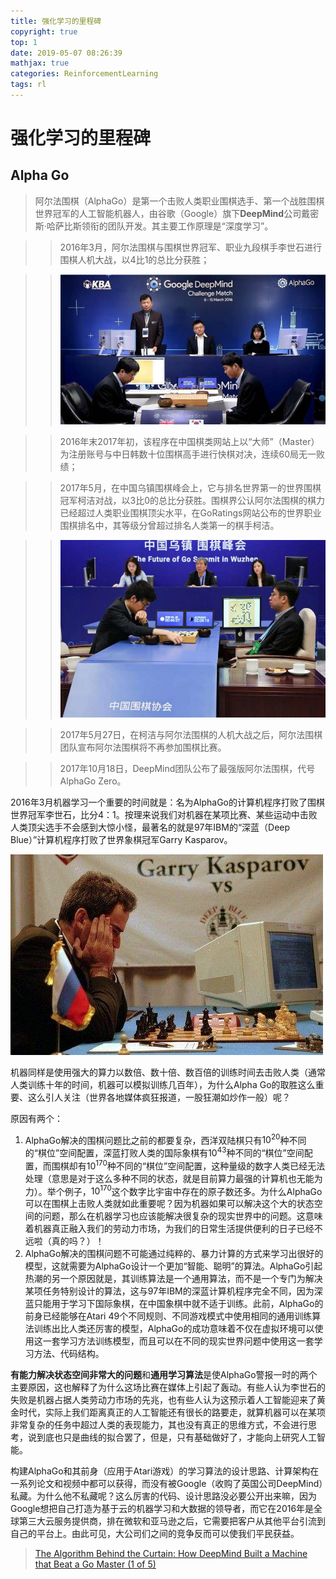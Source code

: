 ```yaml
---
title: 强化学习的里程碑
copyright: true
top: 1
date: 2019-05-07 08:26:39
mathjax: true
categories: ReinforcementLearning
tags: rl
---
```


# 强化学习的里程碑

<!--more-->

## Alpha Go

> 阿尔法围棋（AlphaGo）是第一个击败人类职业围棋选手、第一个战胜围棋世界冠军的人工智能机器人，由谷歌（Google）旗下**DeepMind**公司戴密斯·哈萨比斯领衔的团队开发。其主要工作原理是“深度学习”。

>> 2016年3月，阿尔法围棋与围棋世界冠军、职业九段棋手李世石进行围棋人机大战，以4比1的总比分获胜；

>> ![](./强化学习的里程碑/LeeSedolBattleWithAlphaGo.jpeg)

>> 2016年末2017年初，该程序在中国棋类网站上以“大师”（Master）为注册账号与中日韩数十位围棋高手进行快棋对决，连续60局无一败绩；

>> 2017年5月，在中国乌镇围棋峰会上，它与排名世界第一的世界围棋冠军柯洁对战，以3比0的总比分获胜。围棋界公认阿尔法围棋的棋力已经超过人类职业围棋顶尖水平，在GoRatings网站公布的世界职业围棋排名中，其等级分曾超过排名人类第一的棋手柯洁。

>> ![](./强化学习的里程碑/KeJieBattleWithAlphaGo.jpeg)

>> 2017年5月27日，在柯洁与阿尔法围棋的人机大战之后，阿尔法围棋团队宣布阿尔法围棋将不再参加围棋比赛。

>> 2017年10月18日，DeepMind团队公布了最强版阿尔法围棋，代号AlphaGo Zero。

2016年3月机器学习一个重要的时间就是：名为AlphaGo的计算机程序打败了围棋世界冠军李世石，比分4：1。按理来说我们对机器在某项比赛、某些运动中击败人类顶尖选手不会感到大惊小怪，最著名的就是97年IBM的“深蓝（Deep Blue）”计算机程序打败了世界象棋冠军Garry Kasparov。

![](./强化学习的里程碑/GKBattleWithDeepBlue.jpeg)

机器同样是使用强大的算力以数倍、数十倍、数百倍的训练时间去击败人类（通常人类训练十年的时间，机器可以模拟训练几百年），为什么Alpha Go的取胜这么重要、这么引人关注（世界各地媒体疯狂报道，一股狂潮如炒作一般）呢？

原因有两个：

1. AlphaGo解决的围棋问题比之前的都要复杂，西洋双陆棋只有$10^{20}$种不同的“棋位”空间配置，深蓝打败人类的国际象棋有$10^{43}$种不同的“棋位”空间配置，而围棋却有$10^{170}$种不同的“棋位”空间配置，这种量级的数字人类已经无法处理（意思是对于这么多种不同的状态，就是目前算力最强的计算机也无能为力）。举个例子，$10^{170}$这个数字比宇宙中存在的原子数还多。为什么AlphaGo可以在围棋上击败人类就如此重要呢？因为机器如果可以解决这个大的状态空间的问题，那么在机器学习也应该能解决很复杂的现实世界中的问题。这意味着机器真正融入我们的劳动力市场，为我们的日常生活提供便利的日子已经不远啦（真的吗？）！
2. AlphaGo解决的围棋问题不可能通过纯粹的、暴力计算的方式来学习出很好的模型，这就需要为AlphaGo设计一个更加“智能、聪明”的算法。AlphaGo引起热潮的另一个原因就是，其训练算法是一个通用算法，而不是一个专门为解决某项任务特别设计的算法，这与97年IBM的深蓝计算机程序完全不同，因为深蓝只能用于学习下国际象棋，在中国象棋中就不适于训练。此前，AlphaGo的前身已经能够在Atari 49个不同规则、不同游戏模式中使用相同的通用训练算法训练出比人类还厉害的模型，AlphaGo的成功意味着不仅在虚拟环境可以使用这一套学习方法训练模型，而且可以在不同的现实世界问题中使用这一套学习方法、代码结构。

**有能力解决状态空间非常大的问题**和**通用学习算法**是使AlphaGo警报一时的两个主要原因，这也解释了为什么这场比赛在媒体上引起了轰动。有些人认为李世石的失败是机器占据人类劳动力市场的先兆，也有些人认为这预示着人工智能迎来了黄金时代，实际上我们距离真正的人工智能还有很长的路要走，就算机器可以在某项非常复杂的任务中超过人类的表现能力，其也没有真正的思维方式，不会进行思考，说到底也只是曲线的拟合罢了，但是，只有基础做好了，才能向上研究人工智能。

构建AlphaGo和其前身（应用于Atari游戏）的学习算法的设计思路、计算架构在一系列论文和视频中都可以获得，而没有被Google（收购了英国公司DeepMind）私藏。为什么他不私藏呢？这么厉害的代码、设计思路没必要公开出来嘛，因为Google想把自己打造为基于云的机器学习和大数据的领导者，而它在2016年是全球第三大云服务提供商，排在微软和亚马逊之后，它需要把客户从其他平台引流到自己的平台上。由此可见，大公司们之间的竞争反而可以使我们平民获益。


> [The Algorithm Behind the Curtain: How DeepMind Built a Machine that Beat a Go Master (1 of 5)](https://randomant.net/the-algorithm-behind-the-curtain/)